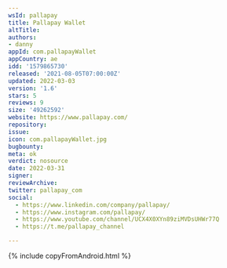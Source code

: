 ```yaml
---
wsId: pallapay
title: Pallapay Wallet
altTitle: 
authors: 
- danny
appId: com.pallapayWallet
appCountry: ae
idd: '1579865730'
released: '2021-08-05T07:00:00Z'
updated: 2022-03-03
version: '1.6'
stars: 5
reviews: 9
size: '49262592'
website: https://www.pallapay.com/
repository: 
issue: 
icon: com.pallapayWallet.jpg
bugbounty: 
meta: ok
verdict: nosource
date: 2022-03-31
signer: 
reviewArchive: 
twitter: pallapay_com
social: 
  - https://www.linkedin.com/company/pallapay/
  - https://www.instagram.com/pallapay/
  - https://www.youtube.com/channel/UCX4X0XYn89ziMVDsUHWr77Q
  - https://t.me/pallapay_channel

---
```

{% include copyFromAndroid.html %}

